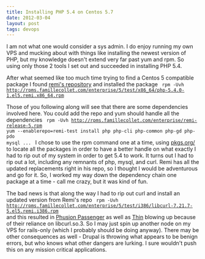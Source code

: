 ```yaml
---
title: Installing PHP 5.4 on Centos 5.7
date: 2012-03-04
layout: post
tags: devops
---
```

I am not what one would consider a sys admin. I do enjoy running my own VPS and mucking about with things like installing the newest version of PHP, but my knowledge doesn't extend very far past yum and rpm. So using only those 2 tools I set out and succeeded in installing PHP 5.4.

After what seemed like too much time trying to find a Centos 5 compatible package I found <a href="http://rpms.famillecollet.com/enterprise/5/test/x86_64/repoview/">remi's repository</a> and installed the package
<code>
rpm -Uvh http://rpms.famillecollet.com/enterprise/5/test/x86_64/php-5.4.0-1.el5.remi.x86_64.rpm
</code>

Those of you following along will see that there are some dependencies involved here. You could add the repo and yum should handle all the dependencies 
<code>
rpm -Uvh http://rpms.famillecollet.com/enterprise/remi-release-5.rpm
yum --enablerepo=remi-test install php php-cli php-common php-gd php-pdo mysql ...
</code>
I chose to use the rpm command one at a time, using <a href="http://pkgs.org/">pkgs.org/</a> to locate all the packages in order to have a better handle on what exactly I had to rip out of my system in order to get 5.4 to work. It turns out I had to rip out a lot, including any remnants of php, mysql, and curl. Remi has all the updated replacements right in his repo, so I thought I would be adventurous and go for it. So, I worked my way down the dependency chain one package at a time - call me crazy, but it was kind of fun.

The bad news is that along the way I had to rip out curl and install an updated version from Remi's repo
<code>
rpm -Uvh http://rpms.famillecollet.com/enterprise/5/test/i386/libcurl-7.21.7-5.el5.remi.i386.rpm
</code>
and this resulted in <a href="http://www.modrails.com/">Phusion Passenger</a> as well as <a href="http://code.macournoyer.com/thin/">Thin</a> blowing up because of their reliance on libcurl.so.3. So I may just spin up another node on my VPS for rails-only (which I probably should be doing anyway). There may be other consequences as well - Drupal is throwing what appears to be benign errors, but who knows what other dangers are lurking. I sure wouldn't push this on any mission critical applications.
